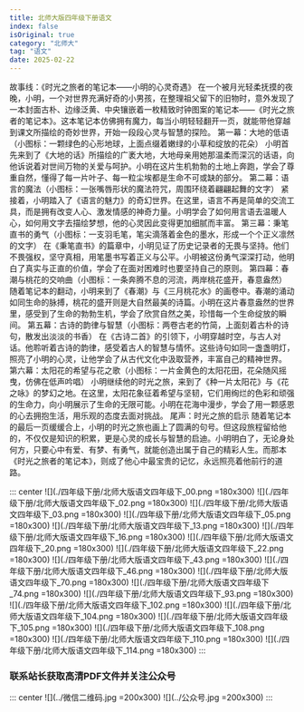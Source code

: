 ```yaml
---
title: 北师大版四年级下册语文
index: false
isOriginal: true
category: "北师大"
tag: "语文"
date: 2025-02-22
---
```


故事线：《时光之旅者的笔记本——小明的心灵奇遇》
在一个被月光轻柔抚摸的夜晚，小明，一个对世界充满好奇的小男孩，在整理祖父留下的旧物时，意外发现了一本封面古朴、边缘泛黄、中央镶嵌着一枚精致时钟图案的笔记本——《时光之旅者的笔记本》。这本笔记本仿佛拥有魔力，每当小明轻轻翻开一页，就能带他穿越到课文所描绘的奇妙世界，开始一段段心灵与智慧的探险。
第一幕：大地的低语（小图标：一颗绿色的心形地球，上面点缀着嫩绿的小草和绽放的花朵）
小明首先来到了《大地的话》所描绘的广袤大地，大地母亲用她那温柔而深沉的话语，向他诉说着对世间万物的关爱与呵护。小明在这片生机勃勃的土地上奔跑，学会了尊重自然，懂得了每一片叶子、每一粒尘埃都是生命不可或缺的部分。
第二幕：语言的魔法（小图标：一张嘴唇形状的魔法符咒，周围环绕着翩翩起舞的文字）
紧接着，小明踏入了《语言的魅力》的奇幻世界。在这里，语言不再是简单的交流工具，而是拥有改变人心、激发情感的神奇力量。小明学会了如何用言语去温暖人心，如何用文字去描绘梦想，他的心灵因此变得更加细腻而丰富。
第三幕：秉笔直书的勇气（小图标：一支羽毛笔，笔尖滴落着金色的墨水，形成一个个正义凛然的文字）
在《秉笔直书》的篇章中，小明见证了历史记录者的无畏与坚持。他们不畏强权，坚守真相，用笔墨书写着正义与公平。小明被这份勇气深深打动，他明白了真实与正直的价值，学会了在面对困难时也要坚持自己的原则。
第四幕：春潮与桃花的交响曲（小图标：一条奔腾不息的河流，两岸桃花盛开，春意盎然）
随着笔记本的翻动，小明来到了《春潮》与《三月桃花水》的画卷中。春潮的涌动如同生命的脉搏，桃花的盛开则是大自然最美的诗篇。小明在这片春意盎然的世界里，感受到了生命的勃勃生机，学会了欣赏自然之美，珍惜每一个生命绽放的瞬间。
第五幕：古诗的韵律与智慧（小图标：两卷古老的竹简，上面刻着古朴的诗句，散发出淡淡的书香）
在《古诗二首》的引领下，小明穿越时空，与古人对话。他聆听着古诗的韵律，感受着古人的智慧与情怀。这些诗句如同一盏盏明灯，照亮了小明的心灵，让他学会了从古代文化中汲取营养，丰富自己的精神世界。
第六幕：太阳花的希望与花之歌（小图标：一片金黄色的太阳花田，花朵随风摇曳，仿佛在低声吟唱）
小明继续他的时光之旅，来到了《种一片太阳花》与《花之咏》的梦幻之地。在这里，太阳花象征着希望与坚韧，它们用绚烂的色彩和顽强的生命力，向小明展示了生命的无限可能。小明在花海中漫步，学会了用一颗感恩的心去拥抱生活，用乐观的态度去面对挑战。
尾声：时光之旅的启示
随着笔记本的最后一页缓缓合上，小明的时光之旅也画上了圆满的句号。但这段旅程留给他的，不仅仅是知识的积累，更是心灵的成长与智慧的启迪。小明明白了，无论身处何方，只要心中有爱、有梦、有勇气，就能创造出属于自己的精彩人生。而那本《时光之旅者的笔记本》，则成了他心中最宝贵的记忆，永远照亮着他前行的道路。

::: center
![](./四年级下册/北师大版语文四年级下_00.png =180x300)
![](./四年级下册/北师大版语文四年级下_02.png =180x300)
![](./四年级下册/北师大版语文四年级下_03.png =180x300)
![](./四年级下册/北师大版语文四年级下_05.png =180x300)
![](./四年级下册/北师大版语文四年级下_13.png =180x300)
![](./四年级下册/北师大版语文四年级下_16.png =180x300)
![](./四年级下册/北师大版语文四年级下_20.png =180x300)
![](./四年级下册/北师大版语文四年级下_22.png =180x300)
![](./四年级下册/北师大版语文四年级下_43.png =180x300)
![](./四年级下册/北师大版语文四年级下_46.png =180x300)
![](./四年级下册/北师大版语文四年级下_70.png =180x300)
![](./四年级下册/北师大版语文四年级下_74.png =180x300)
![](./四年级下册/北师大版语文四年级下_93.png =180x300)
![](./四年级下册/北师大版语文四年级下_102.png =180x300)
![](./四年级下册/北师大版语文四年级下_104.png =180x300)
![](./四年级下册/北师大版语文四年级下_105.png =180x300)
![](./四年级下册/北师大版语文四年级下_108.png =180x300)
![](./四年级下册/北师大版语文四年级下_110.png =180x300)
![](./四年级下册/北师大版语文四年级下_114.png =180x300)
:::

### 联系站长获取高清PDF文件并关注公众号
::: center
![](../微信二维码.jpg =200x300)
![](../公众号.jpg =200x300)
:::

